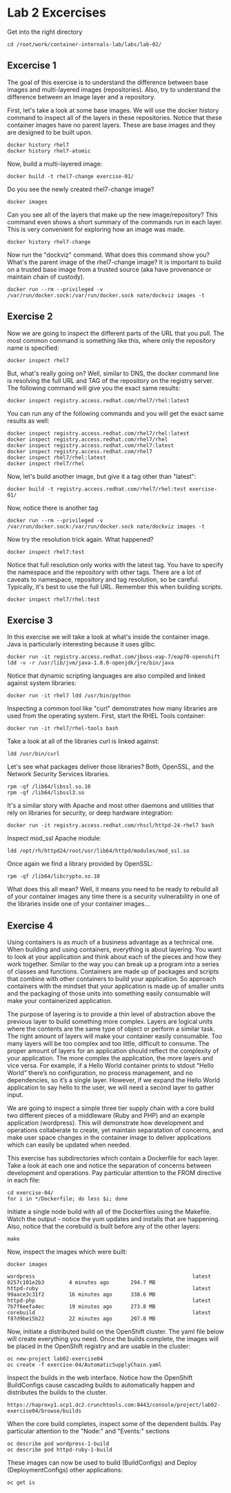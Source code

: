 # Lab 2 Excercises
Get into the right directory
```
cd /root/work/container-internals-lab/labs/lab-02/
```



## Excercise 1
The goal of this exercise is to understand the difference between base images and multi-layered images (repositories). Also, try to understand the difference between an image layer and a repository.

First, let's take a look at some base images. We will use the docker history command to inspect all of the layers in these repositories. Notice that these container images have no parent layers. These are base images and they are designed to be built upon.
```
docker history rhel7
docker history rhel7-atomic
```

Now, build a multi-layered image:
```
docker build -t rhel7-change exercise-01/
```

Do you see the newly created rhel7-change image?
```
docker images
```

Can you see all of the layers that make up the new image/repository? This command even shows a short summary of the commands run in each layer. This is very convenient for exploring how an image was made.

```
docker history rhel7-change
```

Now run the "dockviz" command. What does this command show you? What's the parent image of the rhel7-change image? It is important to build on a trusted base image from a trusted source (aka have provenance or maintain chain of custody).
```
docker run --rm --privileged -v /var/run/docker.sock:/var/run/docker.sock nate/dockviz images -t
```



## Exercise 2
Now we are going to inspect the different parts of the URL that you pull. The most common command is something like this, where only the repository name is specified:

```
docker inspect rhel7
```

But, what's really going on? Well, similar to DNS, the docker command line is resolving the full URL and TAG of the repository on the registry server. The following command will give you the exact same results:
```
docker inspect registry.access.redhat.com/rhel7/rhel:latest
```

You can run any of the following commands and you will get the exact same results as well:
```
docker inspect registry.access.redhat.com/rhel7/rhel:latest
docker inspect registry.access.redhat.com/rhel7/rhel
docker inspect registry.access.redhat.com/rhel7:latest
docker inspect registry.access.redhat.com/rhel7
docker inspect rhel7/rhel:latest
docker inspect rhel7/rhel
```

Now, let's build another image, but give it a tag other than "latest":
```
docker build -t registry.access.redhat.com/rhel7/rhel:test exercise-01/
```

Now, notice there is another tag
```
docker run --rm --privileged -v /var/run/docker.sock:/var/run/docker.sock nate/dockviz images -t
```

Now try the resolution trick again. What happened?
```
docker inspect rhel7:test
```

Notice that full resolution only works with the latest tag. You have to specify the namespace and the repository with other tags. There are a lot of caveats to namespace, repository and tag resolution, so be careful. Typically, it's best to use the full URL. Remember this when building scripts.
```
docker inspect rhel7/rhel:test
```



## Exercise 3
In this exercise we will take a look at what's inside the container image. Java is particularly interesting because it uses glibc.
```
docker run -it registry.access.redhat.com/jboss-eap-7/eap70-openshift ldd -v -r /usr/lib/jvm/java-1.8.0-openjdk/jre/bin/java
```

Notice that dynamic scripting languages are also compiled and linked against system libraries:
```
docker run -it rhel7 ldd /usr/bin/python
```

Inspecting a common tool like "curl" demonstrates how many libraries are used from the operating system. First, start the RHEL Tools container:
```
docker run -it rhel7/rhel-tools bash
```

Take a look at all of the libraries curl is linked against:
```
ldd /usr/bin/curl
```

Let's see what packages deliver those libraries? Both, OpenSSL, and the Network Security Services libraries.
```
rpm -qf /lib64/libssl.so.10
rpm -qf /lib64/libssl3.so
```

It's a similar story with Apache and most other daemons and utilities that rely on libraries for security, or deep hardware integration:
```
docker run -it registry.access.redhat.com/rhscl/httpd-24-rhel7 bash
```

Inspect mod_ssl Apache module:
```
ldd /opt/rh/httpd24/root/usr/lib64/httpd/modules/mod_ssl.so
```

Once again we find a library provided by OpenSSL:
```
rpm -qf /lib64/libcrypto.so.10
```

What does this all mean? Well, it means you need to be ready to rebuild all of your container images any time there is a security vulnerability in one of the libraries inside one of your container images...



## Exercise 4
Using containers is as much of a business advantage as a technical one.  When building and using containers, everything is about layering.  You want to look at your application and think about each of the pieces and how they work together.  Similar to the way you can break up a program into a series of classes and functions.  Containers are made up of packages and scripts that combine with other containers to build your application. So approach containers with the mindset that your application is made up of smaller units and the packaging of those units into something easily consumable will make your containerized application.

The purpose of layering is to provide a thin level of abstraction above the previous layer to build something more complex.  Layers are logical units where the contents are the same type of object or perform a similar task.
The right amount of layers will make your container easily consumable.  Too many layers will be too complex and too little, difficult to consume. The proper amount of layers for an application should reflect the complexity of your application.  The more complex the application, the more layers and vice versa. For example, if a Hello World container prints to stdout “Hello World” there’s no configuration, no process management, and no dependencies, so it’s a single layer.  However, if we expand the Hello World application to say hello to the user, we will need a second layer to gather input.

We are going to inspect a simple three tier supply chain with a core build two different pieces of a middleware (Ruby and PHP) and an example application (wordpress). This will demonstrate how development and operations collaberate to create, yet maintain separatation of concerns, and make user space changes in the container image to deliver applications which can easily be updated when needed.

This exercise has subdirectories which contain a Dockerfile for each layer. Take a look at each one and notice the separation of concerns between development and operations. Pay particular attention to the FROM directive in each file:
```
cd exercise-04/
for i in */Dockerfile; do less $i; done
```

Initiate a single node build with all of the Dockerfiles using the Makefile. Watch the output - notice the yum updates and installs that are happening. Also, notice that the corebuild is built before any of the other layers:
```
make
```

Now, inspect the images which were built:
```
docker images
```

```
wordpress                                                   latest              0257c101e2b3        4 minutes ago       294.7 MB
httpd-ruby                                                  latest              99aace3c31f2        16 minutes ago      338.6 MB
httpd-php                                                   latest              7b7f6eefa4ec        19 minutes ago      273.8 MB
corebuild                                                   latest              f87d9be15b22        22 minutes ago      207.8 MB
```

Now, initiate a distributed build on the OpenShift cluster. The yaml file below will create everything you need. Once the builds complete, the images will be placed in the OpenShift registry and are usable in the cluster:
```
oc new-project lab02-exercise04
oc create -f exercise-04/AutomaticSupplyChain.yaml
```

Inspect the builds in the web interface. Notice how the OpenShift BuildConfigs cause cascading builds to automatically happen and distributes the builds to the cluster.
```
https://haproxy1.ocp1.dc2.crunchtools.com:8443/console/project/lab02-exercise04/browse/builds
```

When the core build completes, inspect some of the dependent builds. Pay particular attention to the "Node:" and "Events:" sections
```
oc describe pod wordpress-1-build
oc describe pod httpd-ruby-1-build
```

These images can now be used to build (BuildConfigs) and Deploy (DeploymentConfigs) other applications:
```
oc get is
```
